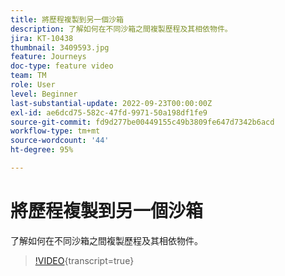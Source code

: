 ```yaml
---
title: 將歷程複製到另一個沙箱
description: 了解如何在不同沙箱之間複製歷程及其相依物件。
jira: KT-10438
thumbnail: 3409593.jpg
feature: Journeys
doc-type: feature video
team: TM
role: User
level: Beginner
last-substantial-update: 2022-09-23T00:00:00Z
exl-id: ae6dcd75-582c-47fd-9971-50a198df1fe9
source-git-commit: fd9d277be00449155c49b3809fe647d7342b6acd
workflow-type: tm+mt
source-wordcount: '44'
ht-degree: 95%

---
```


# 將歷程複製到另一個沙箱

了解如何在不同沙箱之間複製歷程及其相依物件。

>[!VIDEO](https://video.tv.adobe.com/v/3409593?quality=12&learn=on){transcript=true}
